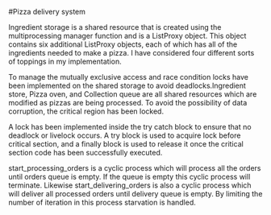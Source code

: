 #Pizza delivery system

Ingredient storage is a shared resource that is created using the multiprocessing manager function and is a ListProxy object. This object contains six additional ListProxy objects, each of which has all of the ingredients needed to make a pizza. I have considered four different sorts of toppings in my implementation.

To manage the mutually exclusive access and race condition locks have been implemented on the shared storage to avoid deadlocks.Ingredient store, Pizza oven, and Collection queue are all shared resources which are modified as pizzas are being processed. To avoid the possibility of data corruption, the critical region has been locked.

A lock has been implemented inside the try catch block to ensure that no deadlock or livelock occurs. A try block is used to acquire lock before critical section, and a finally block is used to release it once the critical section code has been successfully executed.

start_processing_orders is a cyclic process which will process all the orders until orders queue is empty. If the queue is empty this cyclic process will terminate. Likewise start_delivering_orders is also a cyclic process which will deliver all processed orders until delivery queue is empty. By limiting the number of iteration in this process starvation is handled.
